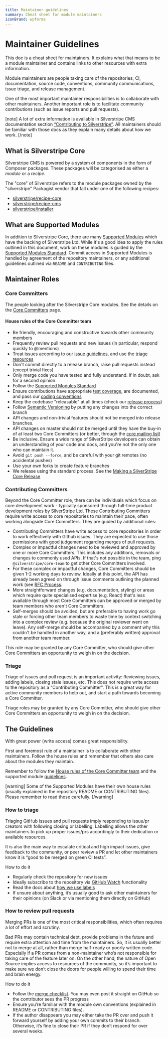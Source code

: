 ```yaml
---
title: Maintainer guidelines
summary: Cheat sheet for module maintainers
iconBrand: wpforms
---
```



# Maintainer Guidelines

This doc is a cheat sheet for maintainers. It explains what that means to be a module maintainer and contains links to other resources with extra information.

Module maintainers are people taking care of the repositories, CI, documentation, source code, conventions, community communications, issue triage, and release management.

One of the most important maintainer responsibilities is to collaborate with other maintainers. Another important role is to facilitate community contributions (such as issue reports and pull requests).

[note]
A lot of extra information is available in Silverstripe CMS documentation section [“Contributing to Silverstripe”](./).
All maintainers should be familiar with those docs as they explain many details about how we work.
[/note]


## What is Silverstripe Core

Silverstripe CMS is powered by a system of components in the form of Composer packages. These packages will be categorised as either a _module_ or a _recipe_.

The "core" of Silverstripe refers to the module packages owned by the "silverstripe" Packagist vendor that fall under one of the following recipes:

* [silverstripe/recipe-core](https://github.com/silverstripe/recipe-cms)
* [silverstripe/recipe-cms](https://github.com/silverstripe/recipe-cms)
* [silverstripe/installer](https://github.com/silverstripe/silverstripe-installer)

## What are Supported Modules

In addition to Silverstripe Core, there are many [Supported Modules](https://www.silverstripe.org/software/addons/supported-modules-definition/)
which have the backing of Silverstripe Ltd. While it's a good idea to apply the rules outlined in this document,
work on these modules is guided by the 
[Supported Modules Standard](https://www.silverstripe.org/software/addons/supported-modules-definition/).
Commit access in Supported Modules is handled by agreement of the repository maintainers,
or any additional guidelines outlined via `README` and `CONTRIBUTING` files.


## Maintainer Roles

### Core Committers

The people looking after the Silverstripe Core modules.
See the details on the [Core Committers](./core_committers) page.

#### House rules of the Core Committer team

 * Be friendly, encouraging and constructive towards other community members
 * Frequently review pull requests and new issues (in particular, respond quickly to @mentions)
 * Treat issues according to our [issue guidelines](issues_and_bugs), and use the [triage resources](triage_resources)
 * Don't commit directly to a release branch, raise pull requests instead (except trivial fixes)
 * Only merge code you have tested and fully understand. If in doubt, ask for a second opinion.
 * Follow the [Supported Modules Standard](https://www.silverstripe.org/software/addons/supported-modules-definition/)
 * Ensure contributions have appropriate [test coverage](../developer_guides/testing), are documented, and pass our [coding conventions](/getting_started/coding_conventions)
 * Keep the codebase "releasable" at all times (check our [release process](release_process))
 * Follow [Semantic Versioning](code/#picking-the-right-version) by putting any changes into the correct branch
 * API changes and non-trivial features should not be merged into release branches. 
 * API changes on master should not be merged until they have the buy-in of at least two Core Committers (or better, through the [core mailing list](https://groups.google.com/forum/#!forum/silverstripe-dev))
 * Be inclusive. Ensure a wide range of SilverStripe developers can obtain an understanding of your code and docs, and you're not the only one who can maintain it.
 * Avoid `git push --force`, and be careful with your git remotes (no accidental pushes)
 * Use your own forks to create feature branches
 * We release using the standard process. See the [Making a SilverStripe Core Release](making_a_silverstripe_core_release)


### Contributing Committers

Beyond the Core Committer role, there can be individuals which
focus on core development work - typically sponsored through full-time product development roles by SilverStripe Ltd.
These Contributing Committers require write access to core repositories to maintain their pace,
often working alongside Core Committers. They are guided by additional rules:

 * Contributing Committers have write access to core repositories in order to work effectively with Github issues. They are expected to use those permissions with good judgement regarding merges of pull requests.
 * Complex or impactful changes need to be reviewed and approved by one or more Core Committers. This includes any additions, removals or changes to commonly used APIs. If that's not possible in the team, ping `@silverstripe/core-team` to get other Core Committers involved.
 * For these complex or impactful changes, Core Committers should be given 1-2 working days to review. Ideally at this point, the API has already been agreed on through issue comments outlining the planned work (see [RFC Process](request_for_comment]).
 * More straightforward changes (e.g. documentation, styling) or areas which require quite specialised expertise (e.g. React) that's less available through most Core Committers can be approved or merged by team members who aren't Core Committers.
 * Self-merges should be avoided, but are preferable to having work go stale or forcing other team members to waste time by context switching into a complex review (e.g. because the original reviewer went on leave). Any self-merge should be accompanied by a comment why this couldn't be handled in another way, and a (preferably written) approval from another team member.

This role may be granted by any Core Committer,
who should give other Core Committers an opportunity to weigh in on the decision.


### Triage

Triage of issues and pull request is an important activity: Reviewing issues, adding labels,
closing stale issues, etc. This does not require write access to the repository as a "Contributing Committer".
This is a great way for active community members to help out, and start a path towards becoming a Core Committer.

Triage roles may be granted by any Core Committer,
who should give other Core Committers an opportunity to weigh in on the decision.


## The Guidelines

With great power (write access) comes great responsibility.

First and foremost rule of a maintainer is to collaborate with other maintainers. Follow the house rules and remember that others also care about the modules they maintain.

Remember to follow the [House rules of the Core Committer team](#house-rules-of-the-core-committer-team) and the supported module [guidelines](https://www.silverstripe.org/software/addons/supported-modules-definition/).

[warning]
Some of the Supported Modules have their own house rules (usually explained in the repository README or CONTRIBUTING files). Please remember to read those carefully.
[/warning]


### How to triage

Triaging GitHub issues and pull requests imply responding to issue/pr creators with following closing or labelling. Labelling allows the other maintainers to pick up proper issues/prs accordingly to their dedication or available resources.

It is also the main way to escalate critical and high impact issues, give feedback to the community, or peer review a PR and let other maintainers know it is “good to be merged on green CI tests”.


How to do it
  - Regularly check the repository for new issues
  - Ideally subscribe to the repository via [GitHub Watch](https://docs.github.com/en/free-pro-team@latest/github/managing-subscriptions-and-notifications-on-github/viewing-your-subscriptions#configuring-your-watch-settings-for-an-individual-repository) functionality
  - Read the docs about [how we use labels](./code/#labels)
  - If unsure about anything, it’s usually good to ask other maintainers for their opinions (on Slack or via mentioning them directly on GitHub)


### How to review pull requests

Merging PRs is one of the most critical responsibilities, which often requires a lot of effort and scrutiny.

Bad PRs may contain technical debt, provide problems in the future and require extra attention and time from the maintainers. So, it is usually better not to merge at all, rather than merge half-ready or poorly written code. Especially if a PR comes from a non-maintainer who’s not responsible for taking care of the feature later on. On the other hand, the nature of Open Source implies access to resources of the community, so it’s important to make sure we don’t close the doors for people willing to spend their time and brain energy.

How to do it
  - Follow the [merge checklist](./triage_resources/#merge-checklist). You may even post it straight on GitHub so the contributor sees the PR progress
  - Ensure you’re familiar with the module own conventions (explained in README or CONTRIBUTING files).
  - If the author disappears you may either take the PR over and push it forward yourself by adding your own commits to their branch. Otherwise, it’s fine to close their PR if they don’t respond for over several weeks.
